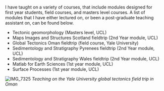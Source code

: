 
I have taught on a variety of courses, that include modules designed for first year students, field courses, and masters level courses. A list of modules that I have either lectured on, or been a post-graduate teaching assistant on, can be found below.

* Tectonic geomorphology (Masters level, UCL)
* Maps Images and Structures Scotland fieldtrip (2nd Year module, UCL)
* Global Tectonics Oman fieldtrip (field course, Yale University)
* Sedimentology and Stratigraphy Pyrenees fieldtrip (2nd Year module, UCL)
* Sedimentology and Stratigraphy Wales fieldtrip (2nd Year module, UCL)
* Matlab for Earth Sciences (1st year module, UCL)
* Surface Processes (1st year module, UCL)


![IMG_7325](https://github.com/adamsmith142/adamsmith142.github.io/assets/73285043/01ff2953-eecb-4a39-b3b6-c6392a6b1b0b)
_Teaching on the Yale University global tectonics field trip in Oman_
